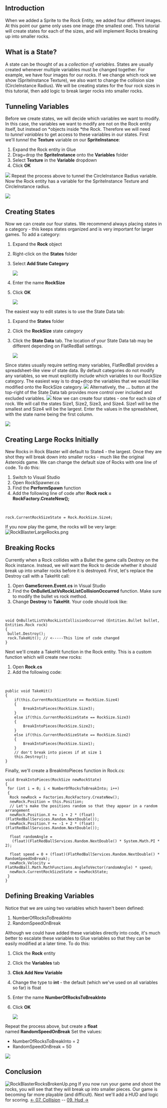 ## Introduction

When we added a Sprite to the Rock Entity, we added four different images. At this point our game only uses one image (the smallest one). This tutorial will create states for each of the sizes, and will implement Rocks breaking up into smaller rocks.

## What is a State?

A state can be thought of as a *collection of variables*. States are usually created whenever multiple variables must be changed together. For example, we have four images for our rocks. If we change which rock we show (SpriteInstance Texture), we also want to change the collision size (CircleInstance Radius). We will be creating states for the four rock sizes in this tutorial, then add logic to break larger rocks into smaller rocks.

## Tunneling Variables

Before we create states, we will decide which variables we want to modify. In this case, the variables we want to modify are not on the Rock entity itself, but instead on *objects inside *the Rock. Therefore we will need to *tunnel variables* to get access to these variables in our states. First we'll *tunnel* the **Texture** variable on our **SpriteInstance**:

1.  Expand the Rock entity in Glue
2.  Drag+drop the **SpriteInstance** onto the **Variables** folder
3.  Select **Texture** in the **Variable** dropdown
4.  Click **OK**

[![](/wp-content/uploads/2016/01/2021_March_13_183314.gif)](/wp-content/uploads/2016/01/2021_March_13_183314.gif) Repeat the process above to tunnel the CircleInstance Radius variable. Now the Rock entity has a variable for the SpriteInstance Texture and CircleInstance radius.

![](/media/2022-12-img_63a05108d73ba.png)

## Creating States

Now we can create our four states. We recommend always placing states in a category - this keeps states organized and is very important for larger games. To add a category:

1.  Expand the **Rock** object

2.  Right-click on the **States** folder

3.  Select ****Add State Category****

    ![](/media/2022-12-img_63a04f702cd0f.png)

4.  Enter the name **RockSize**

5.  Click **OK**

    ![](/media/2021-03-img_604d64771ec9a.png)

The easiest way to edit states is to use the State Data tab:

1.  Expand the **States** folder

2.  Click the **RockSize** state category

3.  Click the **State Data** tab. The location of your State Data tab may be different depending on FlatRedBall settings.

    ![](/media/2022-12-img_63a04fc267e72.png)

Since states usually require setting many variables, FlatRedBall provides a spreadsheet-like view of state data. By default categories do not modify any variables, so we must explicitly include which variables to our RockSize category. The easiest way is to drag+drop the variables that we would like modified onto the RockSize category. [![](/wp-content/uploads/2016/01/19_05-07-25.gif)](/wp-content/uploads/2016/01/19_05-07-25.gif) Alternatively, the **...** button at the top-right of the State Data tab provides more control over included and excluded variables. [![](/wp-content/uploads/2016/01/19_05-08-48.gif)](/wp-content/uploads/2016/01/19_05-08-48.gif) Now we can create four states - one for each size of rock. We will call the states Size1, Size2, Size3, and Size4. Size1 will be the smallest and Size4 will be the largest. Enter the values in the spreadsheet, with the state name being the first column.

![](/media/2021-03-img_604d65dee8ee2.png)

## Creating Large Rocks Initially

New Rocks in Rock Blaster will default to State4 - the largest. Once they are shot they will break down into smaller rocks - much like the original Asteroids game. We can change the default size of Rocks with one line of code. To do this:

1.  Switch to Visual Studio
2.  Open RockSpawner.cs
3.  Find the **PerformSpawn** function
4.  Add the following line of code after **Rock rock = RockFactory.CreateNew();**

&nbsp;

    rock.CurrentRockSizeState = Rock.RockSize.Size4;

If you now play the game, the rocks will be very large: ![RockBlasterLargeRocks.png](/media/migrated_media-RockBlasterLargeRocks.png)

## Breaking Rocks

Currently when a Rock collides with a Bullet the game calls Destroy on the Rock instance. Instead, we will want the Rock to decide whether it should break up into smaller rocks before it is destroyed. First, let's replace the Destroy call with a TakeHit call:

1.  Open **GameScreen.Event.cs** in Visual Studio
2.  Find the **OnBulletListVsRockListCollisionOccurred** function. Make sure to modify the bullet vs rock method.
3.  Change **Destroy** to **TakeHit**. Your code should look like:

&nbsp;

    void OnBulletListVsRockListCollisionOccurred (Entities.Bullet bullet, Entities.Rock rock)
    {
     bullet.Destroy();
     rock.TakeHit(); // <-----This line of code changed
    }

Next we'll create a TakeHit function in the Rock entity. This is a custom function which will create new rocks:

1.  Open **Rock.cs**
2.  Add the following code:

&nbsp;

    public void TakeHit()
    {
        if(this.CurrentRockSizeState == RockSize.Size4)
        {
            BreakIntoPieces(RockSize.Size3);
        }
        else if(this.CurrentRockSizeState == RockSize.Size3)
        {
            BreakIntoPieces(RockSize.Size2);
        }
        else if(this.CurrentRockSizeState == RockSize.Size2)
        {
            BreakIntoPieces(RockSize.Size1);
        }
        // don't break into pieces if at size 1
        this.Destroy();
    }

Finally, we'll create a BreakIntoPieces function in Rock.cs:

    void BreakIntoPieces(RockSize newRockState)
    {
     for (int i = 0; i < NumberOfRocksToBreakInto; i++)
     {
      Rock newRock = Factories.RockFactory.CreateNew();
      newRock.Position = this.Position;
      // Let's make the positions random so that they appear in a random arrangement
      newRock.Position.X += -1 + 2 * (float)(FlatRedBallServices.Random.NextDouble());
      newRock.Position.Y += -1 + 2 * (float)(FlatRedBallServices.Random.NextDouble());

      float randomAngle =
       (float)(FlatRedBallServices.Random.NextDouble() * System.Math.PI * 2);

      float speed = 0 + (float)(FlatRedBallServices.Random.NextDouble() * RandomSpeedOnBreak);
      newRock.Velocity = FlatRedBall.Math.MathFunctions.AngleToVector(randomAngle) * speed;
      newRock.CurrentRockSizeState = newRockState;
     }
    }

## Defining Breaking Variables

Notice that we are using two variables which haven't been defined:

1.  NumberOfRocksToBreakInto
2.  RandomSpeedOnBreak

Although we could have added these variables directly into code, it's much better to escalate these variables to Glue variables so that they can be easily modified at a later time. To do this:

1.  Click the **Rock** entity

2.  Click the **Variables** tab

3.  **Click Add New Variable**

4.  Change the type to **int** - the default (which we've used on all variables so far) is float

5.  Enter the name **NumberOfRocksToBreakInto**

6.  Click ****OK****

    ![](/media/2021-03-img_604d75d07d61f.png)

Repeat the process above, but create a **float** named **RandomSpeedOnBreak** Set the values:

-   NumberOfRocksToBreakInto = 2
-   RandomSpeedOnBreak = 50

![](/media/2021-03-img_604d76242ebc1.png)

## Conclusion

![RockBlasterRocksBrokenUp.png](/media/migrated_media-RockBlasterRocksBrokenUp.png) If you now run your game and shoot the rocks, you will see that they will break up into smaller pieces. Our game is becoming far more playable (and difficult). Next we'll add a HUD and logic for scoring. [\<- 07. Collision](/documentation/tutorials/rock-blaster/tutorials-rock-blaster-collision.md "Tutorials:Rock Blaster:Collision") -- [09. Hud -\>](/documentation/tutorials/rock-blaster/tutorials-rock-blaster-hud.md "Tutorials:Rock Blaster:Hud")
